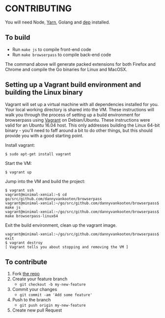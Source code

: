 # CONTRIBUTING

You will need Node, [Yarn](https://yarnpkg.com/), Golang and [dep](https://github.com/golang/dep) installed.

## To build
- Run `make js` to compile front-end code
- Run `make browserpass` to compile back-end code

The command above will generate packed extensions for both Firefox and Chrome and compile the Go binaries for Linux and MacOSX.

## Setting up a Vagrant build environment and building the Linux binary

Vagrant will set up a virtual machine with all dependencies installed for you. Your local working directory is shared into the VM.
These instructions will walk you through the process of setting up a build environment for browserpass using [Vagrant](https://www.vagrantup.com/) on Debian/Ubuntu. These instructions were valid for an Ubuntu 16.04 host. This only addresses building the Linux 64-bit binary - you'll need to faff around a bit to do other things, but this should provide you with a good starting point.

Install vagrant:
```shell
$ sudo apt-get install vagrant
```

Start the VM:
```shell
$ vagrant up
```

Jump into the VM and build the project:
```shell
$ vagrant ssh
vagrant@minimal-xenial:~$ cd go/src/github.com/dannyvankooten/browserpass
vagrant@minimal-xenial:~/go/src/github.com/dannyvankooten/browserpass$ make js
vagrant@minimal-xenial:~/go/src/github.com/dannyvankooten/browserpass$ make browserpass-linux64
```

Exit the build environment, clean up the vagrant image.
```shell
vagrant@minimal-xenial:~/go/src/github.com/dannyvankooten/browserpass$ exit
$ vagrant destroy
[ Vagrant tells you about stopping and removing the VM ]
```

## To contribute

1. Fork [the repo](https://github.com/dannyvankooten/browserpass)
2. Create your feature branch
   * `git checkout -b my-new-feature`
3. Commit your changes
   * `git commit -am 'Add some feature'`
4. Push to the branch
   * `git push origin my-new-feature`
5. Create new pull Request
